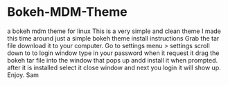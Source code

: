 # Bokeh-MDM-Theme
a bokeh mdm theme for linux
This is a very simple and clean theme I made this time around just a simple bokeh theme
install instructions
Grab the tar file
download it to your computer.
Go to settings menu > settings
scroll down to to login window
type in your password when it request it
drag the bokeh tar file into the window that pops up andd install it when prompted.
after it is installed select it 
close window and next you login it will show up.
Enjoy.
Sam
